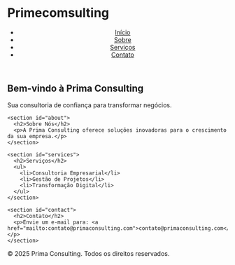# Primecomsulting
<!DOCTYPE html>
<html lang="pt">
<head>
  <meta charset="UTF-8">
  <meta name="viewport" content="width=device-width, initial-scale=1.0">
  <title>Prima Consulting</title>
  <link rel="stylesheet" href="style.css">
</head>
<body>
  <header>
    <nav>
      <ul>
        <li><a href="#home">Início</a></li>
        <li><a href="#about">Sobre</a></li>
        <li><a href="#services">Serviços</a></li>
        <li><a href="#contact">Contato</a></li>
      </ul>
    </nav>
  </header>

  <main>
    <section id="home">
      <h1>Bem-vindo à Prima Consulting</h1>
      <p>Sua consultoria de confiança para transformar negócios.</p>
    </section>

    <section id="about">
      <h2>Sobre Nós</h2>
      <p>A Prima Consulting oferece soluções inovadoras para o crescimento da sua empresa.</p>
    </section>

    <section id="services">
      <h2>Serviços</h2>
      <ul>
        <li>Consultoria Empresarial</li>
        <li>Gestão de Projetos</li>
        <li>Transformação Digital</li>
      </ul>
    </section>

    <section id="contact">
      <h2>Contato</h2>
      <p>Envie um e-mail para: <a href="mailto:contato@primaconsulting.com">contato@primaconsulting.com</a></p>
    </section>
  </main>

  <footer>
    <p>&copy; 2025 Prima Consulting. Todos os direitos reservados.</p>
  </footer>

  <script src="script.js"></script>
</body>
</html>
